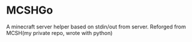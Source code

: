 # MCSHGo
A minecraft server helper based on stdin/out from server. Reforged from MCSH(my private repo, wrote with python)
